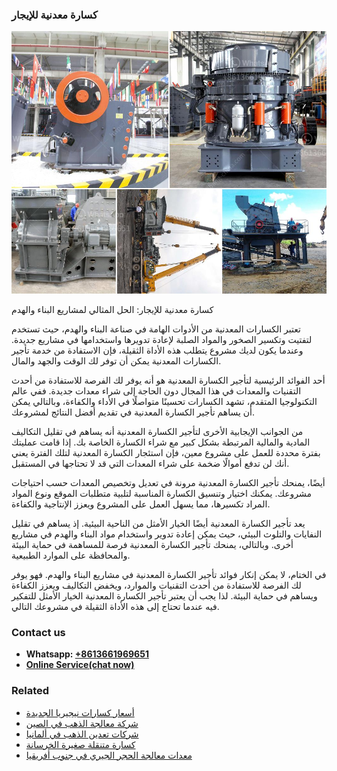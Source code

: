 <h3>كسارة معدنية للإيجار</h3><img src='1701853291.jpg' alt=''><p>كسارة معدنية للإيجار: الحل المثالي لمشاريع البناء والهدم</p><p>تعتبر الكسارات المعدنية من الأدوات الهامة في صناعة البناء والهدم، حيث تستخدم لتفتيت وتكسير الصخور والمواد الصلبة لإعادة تدويرها واستخدامها في مشاريع جديدة. وعندما يكون لديك مشروع يتطلب هذه الأداة الثقيلة، فإن الاستفادة من خدمة تأجير الكسارات المعدنية يمكن أن توفر لك الوقت والجهد والمال.</p><p>أحد الفوائد الرئيسية لتأجير الكسارة المعدنية هو أنه يوفر لك الفرصة للاستفادة من أحدث التقنيات والمعدات في هذا المجال دون الحاجة إلى شراء معدات جديدة. ففي عالم التكنولوجيا المتقدم، تشهد الكسارات تحسينًا متواصلًا في الأداء والكفاءة، وبالتالي يمكن أن يساهم تأجير الكسارة المعدنية في تقديم أفضل النتائج لمشروعك.</p><p>من الجوانب الإيجابية الأخرى لتأجير الكسارة المعدنية أنه يساهم في تقليل التكاليف المادية والمالية المرتبطة بشكل كبير مع شراء الكسارة الخاصة بك. إذا قامت عمليتك بفترة محددة للعمل على مشروع معين، فإن استئجار الكسارة المعدنية لتلك الفترة يعني أنك لن تدفع أموالًا ضخمة على شراء المعدات التي قد لا تحتاجها في المستقبل.</p><p>أيضًا، يمنحك تأجير الكسارة المعدنية مرونة في تعديل وتخصيص المعدات حسب احتياجات مشروعك. يمكنك اختيار وتنسيق الكسارة المناسبة لتلبية متطلبات الموقع ونوع المواد المراد تكسيرها، مما يسهل العمل على المشروع ويعزز الإنتاجية والكفاءة.</p><p>يعد تأجير الكسارة المعدنية أيضًا الخيار الأمثل من الناحية البيئية. إذ يساهم في تقليل النفايات والتلوث البيئي، حيث يمكن إعادة تدوير واستخدام مواد البناء والهدم في مشاريع أخرى. وبالتالي، يمنحك تأجير الكسارة المعدنية فرصة للمساهمة في حماية البيئة والمحافظة على الموارد الطبيعية.</p><p>في الختام، لا يمكن إنكار فوائد تأجير الكسارة المعدنية في مشاريع البناء والهدم. فهو يوفر لك الفرصة للاستفادة من أحدث التقنيات والموارد، ويخفض التكاليف ويعزز الكفاءة ويساهم في حماية البيئة. لذا يجب أن يعتبر تأجير الكسارة المعدنية الخيار الأمثل للتفكير فيه عندما تحتاج إلى هذه الأداة الثقيلة في مشروعك التالي.</p><h3>Contact us</h3><ul><li><strong>Whatsapp:&nbsp;<a href="https://wa.me/8613661969651">+8613661969651</a></strong></li><li><a href="https://swt.shibang-china.com/?git&amp;zhl&amp;كسارة معدنية للإيجار"><strong>Online Service(chat now)</strong></a></li></ul><h3>Related</h3><ul><li><a href='أسعار كسارات نيجيريا الجديدة.md'>أسعار كسارات نيجيريا الجديدة</a></li><li><a href='شركة معالجة الذهب في الصين.md'>شركة معالجة الذهب في الصين</a></li><li><a href='شركات تعدين الذهب في ألمانيا.md'>شركات تعدين الذهب في ألمانيا</a></li><li><a href='كسارة متنقلة صغيرة الخرسانة.md'>كسارة متنقلة صغيرة الخرسانة</a></li><li><a href='معدات معالجة الحجر الجيري في جنوب أفريقيا.md'>معدات معالجة الحجر الجيري في جنوب أفريقيا</a></li></ul>